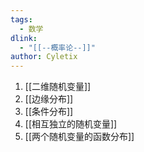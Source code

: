 ```yaml
---
tags:
  - 数学
dlink:
  - "[[--概率论--]]"
author: Cyletix
---
```

1. [[二维随机变量]]
2. [[边缘分布]]
3. [[条件分布]]
4. [[相互独立的随机变量]]
5. [[两个随机变量的函数分布]]